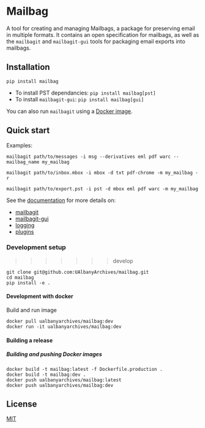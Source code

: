 # Mailbag

A tool for creating and managing Mailbags, a package for preserving email in multiple formats. It contains an open specification for mailbags, as well as the `mailbagit` and `mailbagit-gui` tools for packaging email exports into mailbags.

## Installation

```
pip install mailbag
```

* To install PST dependancies: `pip install mailbag[pst]`
* To install `mailbagit-gui`: `pip install mailbag[gui]`

You can also run `mailbagit` using a [Docker image](https://archives.albany.edu/mailbag/docker).

## Quick start

Examples:

```
mailbagit path/to/messages -i msg --derivatives eml pdf warc --mailbag_name my_mailbag
```

```
mailbagit path/to/inbox.mbox -i mbox -d txt pdf-chrome -m my_mailbag -r
```

```
mailbagit path/to/export.pst -i pst -d mbox eml pdf warc -m my_mailbag
```

See the [documentation](https://archives.albany.edu/mailbag/use/) for more details on:

* [mailbagit](https://archives.albany.edu/mailbag/mailbagit/)
* [mailbagit-gui](https://archives.albany.edu/mailbag/mailbagit-gui/)
* [logging](https://archives.albany.edu/mailbag/logging/)
* [plugins](https://archives.albany.edu/mailbag/plugins/)


### Development setup

>>>>>>> develop
```
git clone git@github.com:UAlbanyArchives/mailbag.git
cd mailbag
pip install -e .
```

#### Development with docker

Build and run image

```
docker pull ualbanyarchives/mailbag:dev
docker run -it ualbanyarchives/mailbag:dev
```

#### Building a release

##### Building and pushing Docker images

```
docker build -t mailbag:latest -f Dockerfile.production .
docker build -t mailbag:dev .
docker push ualbanyarchives/mailbag:latest
docker push ualbanyarchives/mailbag:dev
```

## License
[MIT](LICENSE)